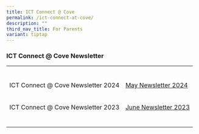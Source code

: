 ```yaml
---
title: ICT Connect @ Cove
permalink: /ict-connect-at-cove/
description: ""
third_nav_title: For Parents
variant: tiptap
---
```

<h3>ICT Connect @ Cove Newsletter</h3>
<table style="minWidth: 50px">
<colgroup>
<col>
<col>
</colgroup>
<tbody>
<tr>
<td rowspan="1" colspan="1">
<p></p>
</td>
<td rowspan="1" colspan="1">
<p></p>
</td>
</tr>
<tr>
<td rowspan="1" colspan="1">
<p>ICT Connect @ Cove Newsletter 2024</p>
</td>
<td rowspan="1" colspan="1">
<p><a href="https://go.gov.sg/cwmay2024" rel="noopener noreferrer nofollow" target="_blank">May Newsletter 2024</a>
</p>
</td>
</tr>
<tr>
<td rowspan="1" colspan="1">
<p>ICT Connect @ Cove Newsletter 2023</p>
</td>
<td rowspan="1" colspan="1">
<p><a href="https://go.gov.sg/junenewsletter2023" rel="noopener noreferrer" target="_blank">June Newsletter 2023</a>
</p>
</td>
</tr>
<tr>
<td rowspan="1" colspan="1">
<p></p>
</td>
<td rowspan="1" colspan="1">
<p></p>
</td>
</tr>
</tbody>
</table>
<p></p>